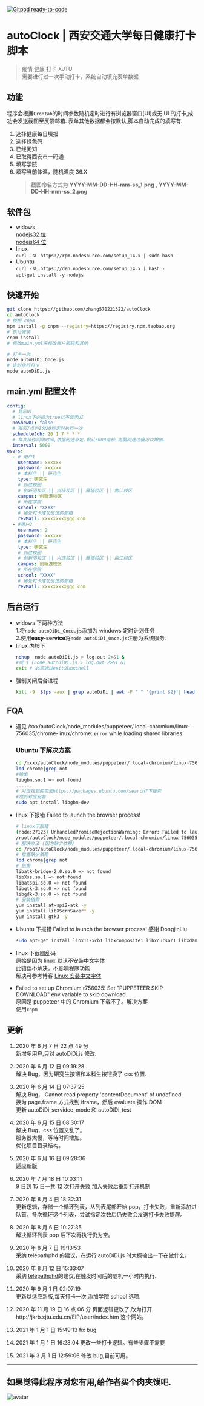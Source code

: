 [![Gitpod ready-to-code](https://img.shields.io/badge/Gitpod-ready--to--code-blue?logo=gitpod)](https://gitpod.io/#https://github.com/zhang570221322/autoClock)

# autoClock | 西安交通大学每日健康打卡脚本

> 疫情 健康 打卡 XJTU  
> 需要进行过一次手动打卡，系统自动填充表单数据

## 功能

程序会根据`Crontab`的时间参数随机定时进行有浏览器窗口(UI)或无 UI 的打卡,成功会发送截图至反馈邮箱.
表单其他数据都会按默认,脚本自动完成的填写有.

1. 选择健康每日填报
2. 选择绿色码
3. 已经阅知
4. 已取得西安市一码通
5. 填写学院
6. 填写当前体温，随机温度 36.X
   > 截图命名方式为 **YYYY-MM-DD-HH-mm-ss_1.png** , **YYYY-MM-DD-HH-mm-ss_2.png**

## 软件包

- widows  
  [nodejs32 位](https://npm.taobao.org/mirrors/node/v14.4.0/node-v14.4.0-x86.msi)  
  [nodejs64 位](https://npm.taobao.org/mirrors/node/v14.4.0/node-v14.4.0-x64.msi)
- linux  
  `curl -sL https://rpm.nodesource.com/setup_14.x | sudo bash -`
- Ubuntu  
  `curl -sL https://deb.nodesource.com/setup_14.x | bash -`  
  `apt-get install -y nodejs`

## 快速开始

```bash
git clone https://github.com/zhang570221322/autoClock
cd autoClock
# 使用 cnpm
npm install -g cnpm --registry=https://registry.npm.taobao.org
# 执行安装
cnpm install
# 修改main.yml来修改账户密码和其他

# 打卡一次
node autoDiDi_Once.js
# 定时执行打卡
node autoDiDi.js

```

## main.yml 配置文件

```yml
config:
  # 显示UI
  # linux下必须为true以不显示UI
  noShowUI: false
  # 每天7点的1分20秒定时执行一次
  scheduleJob: 20 1 7 * * *
  # 每次操作间隔时间,依据网速来定.默认5000毫秒,电脑网速过慢可以增加.
  interval: 5000
users:
  - # 用户1
    username: xxxxxx
    password: xxxxxx
    # 本科生 || 研究生
    type: 研究生
    # 到过校园
    # 创新港校区 || 兴庆校区 || 雁塔校区 || 曲江校区
    campus: 创新港校区
    # 所在学院
    school: "XXXX"
    # 接受打卡成功反馈的邮箱
    revMail: xxxxxxxxx@qq.com
  - #用户2
    username: 2
    password: xxxxxx
    # 本科生 || 研究生
    type: 研究生
    # 到过校园
    # 创新港校区 || 兴庆校区 || 雁塔校区 || 曲江校区
    campus: 创新港校区
    # 所在学院
    school: "XXXX"
    # 接受打卡成功反馈的邮箱
    revMail: xxxxxxxxx@qq.com
```

## 后台运行

- widows 下两种方法  
  1.将`node autoDiDi_Once.js`添加为 windows 定时计划任务  
  2.使用**easy-service**将`node autoDiDi_Once.js`注册为系统服务.
- linux 内核下
  ```bash
  nohup  node autoDiDi.js > log.out 2>&1 &
  #或 $ (node autoDiDi.js > log.out 2>&1 &)
  exit # 必须通过exit退出xshell
  ```
- 强制关闭后台进程
  ```bash
  kill -9  $(ps -aux | grep autoDiDi | awk -F " " '{print $2}'| head -n 1)
  ```

## FQA

- 遇见 /xxx/autoClock/node_modules/puppeteer/.local-chromium/linux-756035/chrome-linux/chrome: `error` while loading shared libraries:
  ### Ubuntu 下解决方案
  ```bash
  cd /xxxx/autoClock/node_modules/puppeteer/.local-chromium/linux-756035/chrome-linux/
  ldd chrome|grep not
  #输出
  libgbm.so.1 => not found
  ......
  # 对没找到的包去https://packages.ubuntu.com/search?下搜索
  #然后对应安装
  sudo apt install libgbm-dev
  ```
- linux 下报错 Failed to launch the browser process!
  ```bash
  # linux下报错
  (node:27123) UnhandledPromiseRejectionWarning: Error: Failed to launch the browser process!
  /root/autoClock/node_modules/puppeteer/.local-chromium/linux-756035/chrome-linux/chrome: error while loading shared libraries: libatk-bridge-2.0.so.0: cannot open shared object file: No such file or directory
  # 解决办法 (因为缺少依赖)
  cd /root/autoClock/node_modules/puppeteer/.local-chromium/linux-756035/chrome-linux/
  # 检查缺少依赖
  ldd chrome|grep not
  # 结果
  libatk-bridge-2.0.so.0 => not found
  libXss.so.1 => not found
  libatspi.so.0 => not found
  libgtk-3.so.0 => not found
  libgdk-3.so.0 => not found
  # 安装依赖
  yum install at-spi2-atk -y
  yum install libXScrnSaver* -y
  yum install gtk3 -y
  ```
- Ubuntu 下报错 Failed to launch the browser process! 感谢 DongjinLiu
  ```bash
  sudo apt-get install libx11-xcb1 libxcomposite1 libxcursor1 libxdamage1 libxi6 libxtst6 libnss3 libcups2 libxss1 libxrandr2 libasound2 libpangocairo-1.0-0 libatk1.0-0 libatk-bridge2.0-0 libgtk-3-0
  ```
- linux 下截图乱码  
  原始是因为 linux 默认不安装中文字体  
  此错误不解决，不影响程序功能  
  解决可参考博客 [Linux 安装中文字体](https://www.cnblogs.com/huangyanqi/p/10609587.html)

- Failed to set up Chromium r756035! Set "PUPPETEER SKIP DOWNLOAD" env variable to skip download.  
  原因是 puppeteer 中的 Chromium 下载不了。解决方案  
  使用`cnpm`

## 更新

1. 2020 年 6 月 7 日 22 点 49 分  
   新增多用户,只对 autoDiDi.js 修改.

2. 2020 年 6 月 12 日 09:19:28  
   解决 Bug，因为研究生按钮和本科生按钮换了 css 位置.

3. 2020 年 6 月 14 日 07:37:25  
   解决 Bug， Cannot read property 'contentDocument' of undefined  
   换为 page.frame 方式找到 iframe，然后 evaluate 操作 DOM  
   更新 autoDiDi_servidce_mode 和 autoDiDi_test

4. 2020 年 6 月 15 日 08:30:17  
   解决 Bug，css 位置又乱了。  
   服务器太慢，等待时间增加。  
   优化项目目录结构。

5. 2020 年 6 月 16 日 09:28:36  
   适应新版

6. 2020 年 7 月 18 日 10:03:11  
   9 日到 15 日一共 12 次打开失败,加入失败后重新打开机制
7. 2020 年 8 月 4 日 18:32:31  
   更新逻辑，存储一个循环列表，从列表尾部开始 pop，打卡失败，重新添加进队首，多次循环这个列表，尝试指定次数后仍失败会发送打卡失败提醒。
8. 2020 年 8 月 6 日 10:27:35  
   解决循环列表 pop 后下次再执行仍为空。
9. 2020 年 8 月 7 日 19:13:53  
   采纳 telepathphd 的建议，在运行 autoDiDi.js 时大概输出一下在做什么。
10. 2020 年 8 月 12 日 15:33:07  
    采纳 [telepathphd](https://github.com/telepathphd)的建议,在触发时间后的随机一小时内执行.
11. 2020 年 9 月 1 日 02:07:19  
    更新以适应新版,每天打卡一次,添加学院 school 选项.
12. 2020 年 11 月 19 日 16 点 06 分
    页面逻辑更改了,改为打开http://jkrb.xjtu.edu.cn/EIP/user/index.htm 这个网站。
13. 2021 年 1 月 1 日 15:49:13
    fix bug
14. 2021 年 1 月 1 日 16:28:04
    更改一些打卡逻辑。有些步骤不需要
15. 2021 年 3 月 1 日 12:59:06
    修改 bug,目前可用。

---

## 如果觉得此程序对您有用,给作者买个肉夹馍吧.

![avatar](https://github.com/zhang570221322/Figure_bed/blob/master/WeChat_Alipay.jpg?raw=true)
